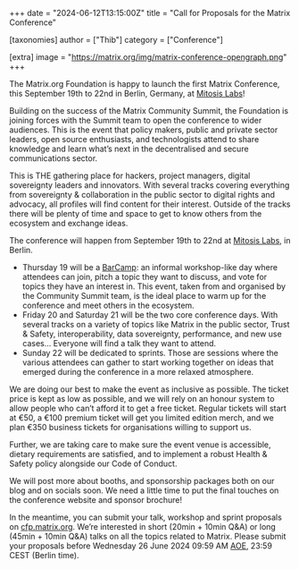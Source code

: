 +++
date = "2024-06-12T13:15:00Z"
title = "Call for Proposals for the Matrix Conference"

[taxonomies]
author = ["Thib"]
category = ["Conference"]

[extra]
image = "https://matrix.org/img/matrix-conference-opengraph.png"
+++

The Matrix.org Foundation is happy to launch the first Matrix Conference, this September 19th to 22nd in Berlin, Germany, at [Mitosis Labs](https://mitosis.co/en/)!

Building on the success of the Matrix Community Summit, the Foundation is joining forces with the Summit team to open the conference to wider audiences. This is the event that policy makers, public and private sector leaders, open source enthusiasts, and technologists attend to share knowledge and learn what’s next in the decentralised and secure communications sector.

This is THE gathering place for hackers, project managers, digital sovereignty leaders and innovators. With several tracks covering everything from sovereignty & collaboration in the public sector to digital rights and advocacy, all profiles will find content for their interest. Outside of the tracks there will be plenty of time and space to get to know others from the ecosystem and exchange ideas.

<!-- more -->

The conference will happen from September 19th to 22nd at [Mitosis Labs](https://mitosis.co/en/), in Berlin.

* Thursday 19 will be a [BarCamp](https://en.wikipedia.org/wiki/BarCamp): an informal workshop-like day where attendees can join, pitch a topic they want to discuss, and vote for topics they have an interest in. This event, taken from and organised by the Community Summit team, is the ideal place to warm up for the conference and meet others in the ecosystem.
* Friday 20 and Saturday 21 will be the two core conference days. With several tracks on a variety of topics like Matrix in the public sector, Trust & Safety, interoperability, data sovereignty, performance, and new use cases… Everyone will find a talk they want to attend.
* Sunday 22 will be dedicated to sprints. Those are sessions where the various attendees can gather to start working together on ideas that emerged during the conference in a more relaxed atmosphere.

We are doing our best to make the event as inclusive as possible. The ticket price is kept as low as possible, and we will rely on an honour system to allow people who can’t afford it to get a free ticket. Regular tickets will start at €50, a €100 premium ticket will get you limited edition merch, and we plan €350 business tickets for organisations willing to support us.

Further, we are taking care to make sure the event venue is accessible, dietary requirements are satisfied, and to implement a robust Health & Safety policy alongside our Code of Conduct.

We will post more about booths, and sponsorship packages both on our blog and on socials soon. We need a little time to put the final touches on the conference website and sponsor brochure!

In the meantime, you can submit your talk, workshop and sprint proposals on [cfp.matrix.org](https://cfp.matrix.org). We’re interested in short (20min + 10min Q&A) or long (45min + 10min Q&A) talks on all the topics related to Matrix. Please submit your proposals before Wednesday 26 June 2024 09:59 AM [AOE](https://en.wikipedia.org/wiki/Anywhere_on_Earth), 23:59 CEST (Berlin time).
